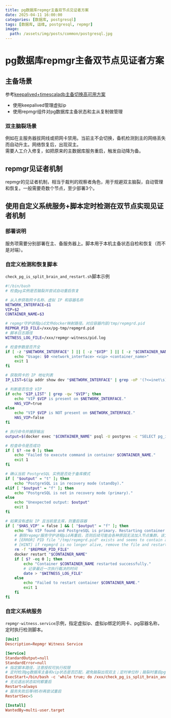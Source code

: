 ```yaml
---
title: pg数据库repmgr主备双节点见证者方案
date: 2025-04-11 16:00:00
categories: [数据库, postgresql]
tags: [数据库, 运维, postgresql, repmgr]
image:
  path: /assets/img/posts/common/postgresql.jpg
---
```


# pg数据库repmgr主备双节点见证者方案

## 主备场景
参考[keepalived+timescaladb主备切换高可用方案](https://handsomestwei.top/posts/keepalived+timescaladb%E4%B8%BB%E5%A4%87%E5%88%87%E6%8D%A2%E9%AB%98%E5%8F%AF%E7%94%A8%E6%96%B9%E6%A1%88/)
+ 使用keepalived管理虚拟ip
+ 使用repmgr组件对pg数据库主备状态和主从复制做管理

### 双主脑裂场景
例如在主服务器拔网线或把网卡禁用。当前主不会切换，备机检测到主的网络丢失而自动升主。网络恢复后，出现双主。   
需要人工介入修复，如把原来的主数据库服务重启，触发自动降为备。

## repmgr见证者机制
repmgr的见证者机制，相当于裁判的观察者角色，用于规避双主脑裂，自动管理和恢复。一般需要奇数个节点，至少部署3个。

## 使用自定义系统服务+脚本定时检测在双节点实现见证者机制
### 部署说明
服务项需要分别部署在主、备服务器上。脚本用于本机主备状态自检和恢复（而不是对端）。

### 自定义检测和恢复脚本
`check_pg_is_split_brain_and_restart.sh`脚本示例
```sh
#!/bin/bash
# 检查pg实例是否脑裂并尝试自动重启恢复

# 从入参获取网卡名称、虚拟 IP 和容器名称
NETWORK_INTERFACE=$1
VIP=$2
CONTAINER_NAME=$3

# repmgr守护进程pid文件docker映射路径。对应容器内部/tmp/repmgrd.pid
REPMGR_PID_FILE=/xxx/pg-tmp/repmgrd.pid
# 脚本日志路径
WITNESS_LOG_FILE=/xxx/repmgr-witness/pid.log

# 检查参数是否齐全
if [ -z "$NETWORK_INTERFACE" ] || [ -z "$VIP" ] || [ -z "$CONTAINER_NAME" ]; then
    echo "Usage: $0 <network_interface> <vip> <container_name>"
    exit 1
fi

# 获取网卡的 IP 地址列表
IP_LIST=$(ip addr show dev "$NETWORK_INTERFACE" | grep -oP '(?<=inet\s)\d+(\.\d+){3}')

# 判断是否包含 VIP
if echo "$IP_LIST" | grep -qw "$VIP"; then
    echo "VIP $VIP is present on $NETWORK_INTERFACE."
    HAS_VIP=true
else
    echo "VIP $VIP is NOT present on $NETWORK_INTERFACE."
    HAS_VIP=false
fi

# 执行命令并捕获输出
output=$(docker exec "$CONTAINER_NAME" psql -U postgres -c "SELECT pg_is_in_recovery();" 2>/dev/null | awk 'NR==3 {print $1}')

# 检查命令是否成功
if [ $? -ne 0 ]; then
    echo "Failed to execute command in container $CONTAINER_NAME."
    exit 1
fi

# 确认当前 PostgreSQL 实例是否处于备库模式
if [ "$output" = "t" ]; then
    echo "PostgreSQL is in recovery mode (standby)."
elif [ "$output" = "f" ]; then
    echo "PostgreSQL is not in recovery mode (primary)."
else
    echo "Unexpected output: $output"
    exit 1
fi

# 如果没有虚拟 IP 且当前是主库，则重启容器
if [ "$HAS_VIP" = false ] && [ "$output" = "f" ]; then
    echo "No VIP found and PostgreSQL is primary. Restarting container $CONTAINER_NAME..."
	# 删除repmgr服务守护进程pid再重启，否则后续可能会各种原因无法加入节点集群。该文件需要从docker容器内映射到磁盘上
	# [ERROR] PID file "/tmp/repmgrd.pid" exists and seems to contain a valid PID
	# [HINT] if repmgrd is no longer alive, remove the file and restart repmgrd
    rm -f "$REPMGR_PID_FILE"
    docker restart "$CONTAINER_NAME"
    if [ $? -eq 0 ]; then
        echo "Container $CONTAINER_NAME restarted successfully."
		# 记录最近一次执行裁决的时间
		date > "$WITNESS_LOG_FILE"
    else
        echo "Failed to restart container $CONTAINER_NAME."
        exit 1
    fi
fi
```

### 自定义系统服务
`repmgr-witness.service`示例，指定虚拟ip、虚拟ip绑定的网卡、pg容器名称，定时执行检测脚本。
```conf
[Unit]
Description=Repmgr Witness Service

[Service]
StandardOutput=null
StandardError=null
# 指定脚本路径，注意授权可执行权限
# 定时检测pg数据库主备和vip状态是否匹配，避免脑裂出现双主；定时单位秒；脑裂时重启pg尝试自动恢复
ExecStart=/bin/bash -c 'while true; do /xxx/check_pg_is_split_brain_and_restart.sh eth0 192.168.0.20 postgres ; sleep 120; done'
# 无论退出状态如何都重启
Restart=always
# 服务失败后等待5秒再尝试重启
RestartSec=5

[Install]
WantedBy=multi-user.target
```